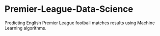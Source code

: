 # Premier-League-Data-Science
Predicting English Premier League football matches results using Machine Learning algorithms.
